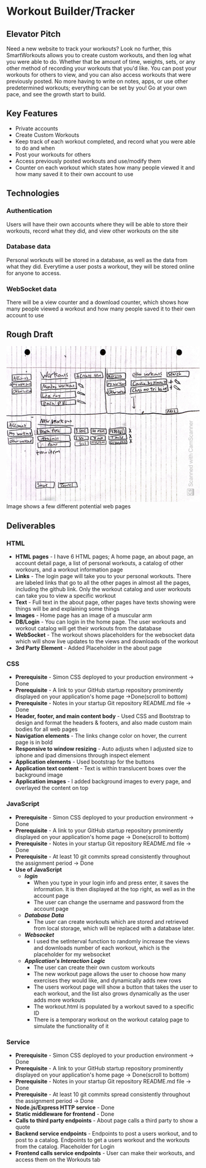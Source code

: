 # Workout Builder/Tracker
## Elevator Pitch
Need a new website to track your workouts? Look no further, this SmartWorkouts allows you to create custom workouts, and then log what you were able to do. Whether that be amount of time, weights, sets, or any other method of recording your workouts that you'd like. You can post your workouts for others to view, and you can also access workouts that were previously posted. No more having to write on notes, apps, or use other predetermined workouts; everything can be set by you! Go at your own pace, and see the growth start to build.

## Key Features
* Private accounts
* Create Custom Workouts
* Keep track of each workout completed, and record what you were able to do and when
* Post your workouts for others
* Access previously posted workouts and use/modify them
* Counter on each workout which states how many people viewed it and how many saved it to their own account to use
  
## Technologies
### Authentication
Users will have their own accounts where they will be able to store their workouts, record what they did, and view other workouts on the site
### Database data
Personal workouts will be stored in a database, as well as the data from what they did. Everytime a user posts a workout, they will be stored online for anyone to access.
### WebSocket data
There will be a view counter and a download counter, which shows how many people viewed a workout and how many people saved it to their own account to use

## Rough Draft
![Rough Draft of Workout Builder](/images/RoughSketch_WorkoutBuilder.jpeg)
Image shows a few different potential web pages

## Deliverables
### HTML

- **HTML pages** - I have 6 HTML pages; A home page, an about page, an account detail page, a list of personal workouts, a catalog of other workours, and a workout information page
- **Links** - The login page will take you to your personal workouts. There are labeled links that go to all the other pages in almost all the pages, including the github link. Only the workout catalog and user workouts can take you to view a specific workout
- **Text** - Full text in the about page, other pages have texts showing were things will be and explaining some things
- **Images** - Home page has an image of a muscular arm
- **DB/Login** - You can login in the home page. The user workouts and workout catalog will get their workouts from the database
- **WebSocket** - The workout shows placeholders for the websocket data which will show live updates to the views and downloads of the workout
- **3rd Party Element** - Added Placeholder in the about page

### CSS
- **Prerequisite** - Simon CSS deployed to your production environment -> Done
- **Prerequisite** - A link to your GitHub startup repository prominently displayed on your application's home page ->Done(scroll to bottom)
- **Prerequisite** - Notes in your startup Git repository README.md file -> Done
- **Header, footer, and main content body** - Used CSS and Bootstrap to design and format the headers & footers, and also made custom main bodies for all web pages
- **Navigation elements** - The links change color on hover, the current page is in bold
- **Responsive to window resizing** - Auto adjusts when I adjusted size to iphone and ipad dimensions through inspect element
- **Application elements** - Used bootstrap for the buttons
- **Application text content** - Text is within translucent boxes over the background image
- **Application images** - I added background images to every page, and overlayed the content on top

### JavaScript
- **Prerequisite** - Simon CSS deployed to your production environment -> Done
- **Prerequisite** - A link to your GitHub startup repository prominently displayed on your application's home page -> Done(scroll to bottom)
- **Prerequisite** - Notes in your startup Git repository README.md file -> Done
- **Prerequisite** - At least 10 git commits spread consistently throughout the assignment period -> Done
- **Use of JavaScript**
  * ***login***
    - When you type in your login info and press enter, it saves the information. It is then displayed at the top right, as well as in the account page
    - The user can change the username and password from the account page
  * ***Database Data***
    - The user can create workouts which are stored and retrieved from local storage, which will be replaced with a database later.
  * ***Websocket***
    - I used the setInterval function to randomly increase the views and downloads number of each workout, which is the placeholder for my websocket
  * ***Application's Interaction Logic***
    - The user can create their own custom workouts
    - The new workout page allows the user to choose how many exercises they would like, and dynamically adds new rows
    - The users workout page will show a button that takes the user to each workout, and the list also grows dynamically as the user adds more workouts
    - The workout.html is populated by a workout saved to a specific ID
    - There is a temporary workout on the workout catalog page to simulate the functionality of it

### Service
- **Prerequisite** - Simon CSS deployed to your production environment -> Done
- **Prerequisite** - A link to your GitHub startup repository prominently displayed on your application's home page -> Done(scroll to bottom)
- **Prerequisite** - Notes in your startup Git repository README.md file -> Done
- **Prerequisite** - At least 10 git commits spread consistently throughout the assignment period -> Done
- **Node.js/Express HTTP service** - Done
- **Static middleware for frontend** - Done
- **Calls to third party endpoints** - About page calls a third party to show a quote
- **Backend service endpoints** - Endpoints to post a users workout, and to post to a catalog. Endpoints to get a users workout and the workouts from the catalog. Placeholder for Login
- **Frontend calls service endpoints** - User can make their workouts, and access them on the Workouts tab
